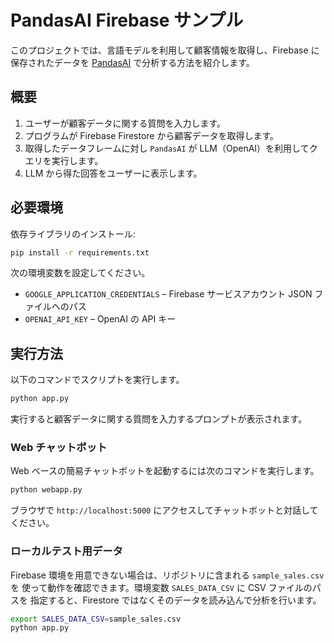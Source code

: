 # PandasAI Firebase サンプル

このプロジェクトでは、言語モデルを利用して顧客情報を取得し、Firebase に保存されたデータを [PandasAI](https://github.com/gventuri/pandas-ai) で分析する方法を紹介します。

## 概要
1. ユーザーが顧客データに関する質問を入力します。
2. プログラムが Firebase Firestore から顧客データを取得します。
3. 取得したデータフレームに対し `PandasAI` が LLM（OpenAI）を利用してクエリを実行します。
4. LLM から得た回答をユーザーに表示します。

## 必要環境
依存ライブラリのインストール:

```bash
pip install -r requirements.txt
```

次の環境変数を設定してください。

- `GOOGLE_APPLICATION_CREDENTIALS` – Firebase サービスアカウント JSON ファイルへのパス
- `OPENAI_API_KEY` – OpenAI の API キー

## 実行方法
以下のコマンドでスクリプトを実行します。

```bash
python app.py
```

実行すると顧客データに関する質問を入力するプロンプトが表示されます。

### Web チャットボット
Web ベースの簡易チャットボットを起動するには次のコマンドを実行します。

```bash
python webapp.py
```

ブラウザで `http://localhost:5000` にアクセスしてチャットボットと対話してください。

### ローカルテスト用データ
Firebase 環境を用意できない場合は、リポジトリに含まれる `sample_sales.csv` を
使って動作を確認できます。環境変数 `SALES_DATA_CSV` に CSV ファイルのパスを
指定すると、Firestore ではなくそのデータを読み込んで分析を行います。

```bash
export SALES_DATA_CSV=sample_sales.csv
python app.py
```